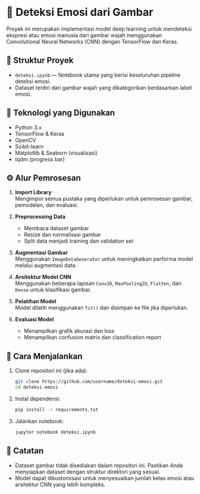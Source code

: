 
# 🧠 Deteksi Emosi dari Gambar

Proyek ini merupakan implementasi model deep learning untuk mendeteksi ekspresi atau emosi manusia dari gambar wajah menggunakan Convolutional Neural Networks (CNN) dengan TensorFlow dan Keras.

## 📁 Struktur Proyek

- `deteksi.ipynb` — Notebook utama yang berisi keseluruhan pipeline deteksi emosi.
- Dataset terdiri dari gambar wajah yang dikategorikan berdasarkan label emosi.

## 🔧 Teknologi yang Digunakan

- Python 3.x
- TensorFlow & Keras
- OpenCV
- Scikit-learn
- Matplotlib & Seaborn (visualisasi)
- tqdm (progress bar)

## ⚙️ Alur Pemrosesan

1. **Import Library**  
   Mengimpor semua pustaka yang diperlukan untuk pemrosesan gambar, pemodelan, dan evaluasi.

2. **Preprocessing Data**  
   - Membaca dataset gambar
   - Resize dan normalisasi gambar
   - Split data menjadi training dan validation set

3. **Augmentasi Gambar**  
   Menggunakan `ImageDataGenerator` untuk meningkatkan performa model melalui augmentasi data.

4. **Arsitektur Model CNN**  
   Menggunakan beberapa lapisan `Conv2D`, `MaxPooling2D`, `Flatten`, dan `Dense` untuk klasifikasi gambar.

5. **Pelatihan Model**  
   Model dilatih menggunakan `fit()` dan disimpan ke file jika diperlukan.

6. **Evaluasi Model**  
   - Menampilkan grafik akurasi dan loss
   - Menampilkan confusion matrix dan classification report

## 🚀 Cara Menjalankan

1. Clone repositori ini (jika ada):
   ```bash
   git clone https://github.com/username/deteksi-emosi.git
   cd deteksi-emosi
   ```

2. Instal dependensi:
   ```bash
   pip install -r requirements.txt
   ```

3. Jalankan notebook:
   ```bash
   jupyter notebook deteksi.ipynb
   ```

## 📝 Catatan

- Dataset gambar tidak disediakan dalam repositori ini. Pastikan Anda menyiapkan dataset dengan struktur direktori yang sesuai.
- Model dapat dikustomisasi untuk menyesuaikan jumlah kelas emosi atau arsitektur CNN yang lebih kompleks.

